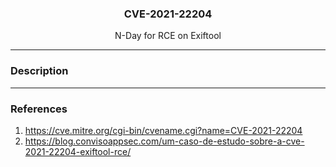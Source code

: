 <p align="center">
  <h3 align="center">CVE-2021-22204</h3>
  <p align="center">N-Day for RCE on Exiftool</p>
</p>

---

### Description

---

### References

1. https://cve.mitre.org/cgi-bin/cvename.cgi?name=CVE-2021-22204
2. https://blog.convisoappsec.com/um-caso-de-estudo-sobre-a-cve-2021-22204-exiftool-rce/
